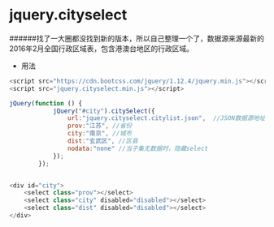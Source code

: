 # jquery.cityselect

######找了一大圈都没找到新的版本，所以自己整理一个了，数据源来源最新的2016年2月全国行政区域表，包含港澳台地区的行政区域。


* 用法

```javascript
<script src="https://cdn.bootcss.com/jquery/1.12.4/jquery.min.js"></script>
<script src="jquery.cityselect.min.js"></script>

jQuery(function () {
            jQuery("#city").citySelect({
				url:"jquery.cityselect.citylist.json",  //JSON数据源地址
				prov:"江苏", //省份
				city:"南京", //城市
				dist:"玄武区", //区县
				nodata:"none" //当子集无数据时，隐藏select
			});
        });


<div id="city">
    <select class="prov"></select>
    <select class="city" disabled="disabled"></select>
    <select class="dist" disabled="disabled"></select>
</div>
```